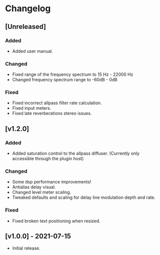 # Changelog

## [Unreleased]
### Added
* Added user manual.

### Changed
* Fixed range of the frequency spectrum to 15 Hz - 22000 Hz
* Changed frequency spectrum range to -60dB - 0dB

### Fixed
* Fixed incorrect allpass filter rate calculation.
* Fixed input meters.
* Fixed late reverberations stereo issues.

## [v1.2.0]
### Added
* Added saturation control to the allpass diffuser. (Currently only accessible through the plugin host)

### Changed
* Some dsp performance improvements!
* Antialias delay visual.
* Changed level meter scaling.
* Tweaked defaults and scaling for delay line modulation depth and rate.

### Fixed
* Fixed broken text positioning when resized.

## [v1.0.0] - 2021-07-15
* Initial release.
